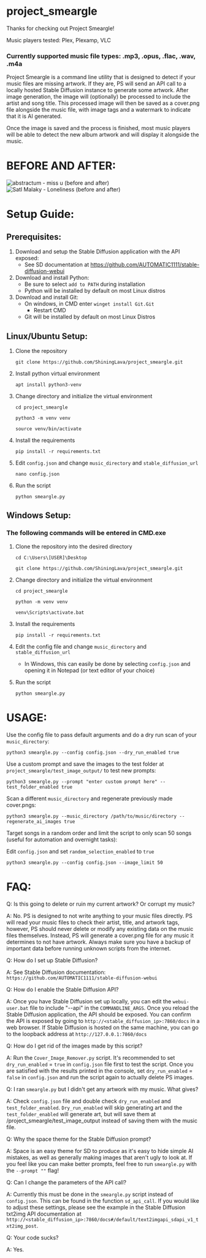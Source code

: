 # project_smeargle
Thanks for checking out Project Smeargle!

Music players tested: Plex, Plexamp, VLC

### Currently supported music file types: .mp3, .opus, .flac, .wav, .m4a


Project Smeargle is a command line utility that is designed to detect if your music files are missing artwork. If they are, PS will send an API call to a locally hosted Stable Diffusion instance to generate some artwork. After image generation, the image will (optionally) be processed to include the artist and song title. This processed image will then be saved as a cover.png file alongside the music file, with image tags and a watermark to indicate that it is AI generated. 


Once the image is saved and the process is finished, most music players will be able to detect the new album artwork and will display it alongside the music. 


# BEFORE AND AFTER:

![abstractum - miss u (before and after)](https://github.com/user-attachments/assets/7b7c5308-0279-4a41-803b-3710bcc0ac65)
![Satl   Malaky - Loneliness (before and after)](https://github.com/user-attachments/assets/b97132a4-105a-4e51-a35a-41a7706e343d)



# Setup Guide:
## Prerequisites: 
1. Download and setup the Stable Diffusion application with the API exposed:
	- See SD documentation at https://github.com/AUTOMATIC1111/stable-diffusion-webui
2. Download and install Python:
   	- Be sure to select `add to PATH` during installation
   	- Python will be installed by default on most Linux distros
3. Download and install Git:
   	- On windows, in CMD enter ```winget install Git.Git```
   		- Restart CMD
   	- Git will be installed by default on most Linux Distros
   
## Linux/Ubuntu Setup:
1. Clone the repository
   
   ```git clone https://github.com/ShiningLava/project_smeargle.git```
2. Install python virtual environment
   
   ```apt install python3-venv```
3. Change directory and initialize the virtual environment
   
   ```cd project_smeargle```
   
   ```python3 -m venv venv```
   
   ```source venv/bin/activate```
4. Install the requirements
   
    ```pip install -r requirements.txt```
5. Edit `config.json` and change `music_directory` and `stable_diffusion_url`
   
    ```nano config.json```
	
6. Run the script

    ```python smeargle.py```
	

## Windows Setup:
### The following commands will be entered in CMD.exe
1. Clone the repository into the desired directory
   
   ```cd C:\Users\[USER]\Desktop``` 
   
   ```git clone https://github.com/ShiningLava/project_smeargle.git```
3. Change directory and initialize the virtual environment
   
   ```cd project_smeargle```
   
   ```python -m venv venv```

   ```venv\Scripts\activate.bat```
4. Install the requirements
   
    ```pip install -r requirements.txt```
5. Edit the config file and change `music_directory` and `stable_diffusion_url`
   
    - In Windows, this can easily be done by selecting `config.json` and opening it in Notepad (or text editor of your choice)
	
6. Run the script

    ```python smeargle.py```


# USAGE:

Use the config file to pass default arguments and do a dry run scan of your `music_directory`:

```python3 smeargle.py --config config.json --dry_run_enabled true```


Use a custom prompt and save the images to the test folder at `project_smeargle/test_image_output/` to test new prompts:

```python3 smeargle.py --prompt "enter custom prompt here" --test_folder_enabled true```


Scan a different `music_directory` and regenerate previously made cover.pngs:

```python3 smeargle.py --music_directory /path/to/music/directory --regenerate_ai_images true```


Target songs in a random order and limit the script to only scan 50 songs (useful for automation and overnight tasks):

Edit `config.json` and set `random_selection_enabled` to `true`

```python3 smeargle.py --config config.json --image_limit 50```


# FAQ:

Q: Is this going to delete or ruin my current artwork? Or corrupt my music?

A: No. PS is designed to not write anything to your music files directly. PS will read your music files to check their artist, title, and artwork tags, however, PS should never delete or modify any existing data on the music files themselves. Instead, PS will generate a cover.png file for any music it determines to not have artwork. Always make sure you have a backup of important data before running unknown scripts from the internet.


Q: How do I set up Stable Diffusion? 

A: See Stable Diffusion documentation: `https://github.com/AUTOMATIC1111/stable-diffusion-webui`


Q: How do I enable the Stable Diffusion API?

A: Once you have Stable Diffusion set up locally, you can edit the `webui-user.bat` file to include "--api" in the `COMMANDLINE_ARGS`. Once you reload the Stable Diffusion application, the API should be exposed. You can confirm the API is exposed by going to `http://<stable_diffusion_ip>:7860/docs` in a web browser. If Stable Diffusion is hosted on the same machine, you can go to the loopback address at `http://127.0.0.1:7860/docs`



Q: How do I get rid of the images made by this script?

A: Run the `Cover_Image_Remover.py` script. It's recommended to set `dry_run_enabled` = `true` in `config.json` file first to test the script. Once you are satisfied with the results printed in the console, set `dry_run_enabled` = `false` in `config.json` and run the script again to actually delete PS images.



Q: I ran `smeargle.py` but I didn't get any artwork with my music. What gives?

A: Check `config.json` file and double check `dry_run_enabled` and `test_folder_enabled`. `Dry_run_enabled` will skip generating art and the `test_folder_enabled` will generate art, but will save them at /project_smeargle/test_image_output instead of saving them with the music file.



Q: Why the space theme for the Stable Diffusion prompt?

A: Space is an easy theme for SD to produce as it's easy to hide simple AI mistakes, as well as generally making images that aren't ugly to look at. If you feel like you can make better prompts, feel free to run `smeargle.py` with the `--prompt ""` flag!



Q: Can I change the parameters of the API call?

A: Currently this must be done in the `smeargle.py` script instead of `config.json`. This can be found in the function `sd_api_call`. If you would like to adjust these settings, please see the example in the Stable Diffusion txt2img API documentation at `http://<stable_diffusion_ip>:7860/docs#/default/text2imgapi_sdapi_v1_txt2img_post`. 



Q: Your code sucks?

A: Yes. 


